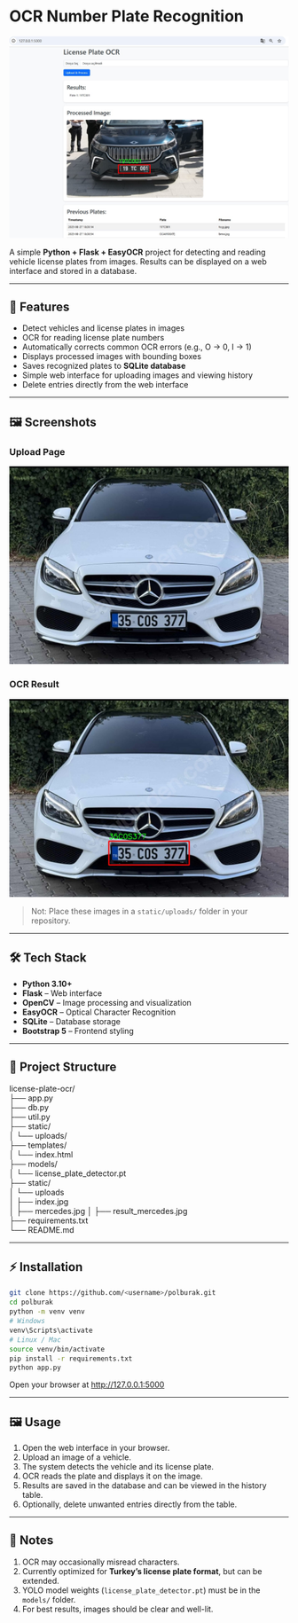 # OCR Number Plate Recognition

![License Plate OCR](static/uploads/index.jpg)

A simple **Python + Flask + EasyOCR** project for detecting and reading vehicle license plates from images. Results can be displayed on a web interface and stored in a database.

---

## 🚀 Features

- Detect vehicles and license plates in images  
- OCR for reading license plate numbers  
- Automatically corrects common OCR errors (e.g., O → 0, I → 1)  
- Displays processed images with bounding boxes  
- Saves recognized plates to **SQLite database**  
- Simple web interface for uploading images and viewing history  
- Delete entries directly from the web interface  

---

## 🖼️ Screenshots

### Upload Page
![Upload Image](static/uploads/mercedes.jpg)

### OCR Result
![Processed Image](static/uploads/result_mercedes.jpg)


> Not: Place these images in a `static/uploads/` folder in your repository.

---

## 🛠️ Tech Stack

- **Python 3.10+**  
- **Flask** – Web interface  
- **OpenCV** – Image processing and visualization  
- **EasyOCR** – Optical Character Recognition  
- **SQLite** – Database storage  
- **Bootstrap 5** – Frontend styling  

---

## 📂 Project Structure

license-plate-ocr/  
├── app.py  
├── db.py  
├── util.py  
├── static/  
│ └── uploads/  
├── templates/  
│ └── index.html  
├── models/  
│ └── license_plate_detector.pt  
├── static/  
│ └── uploads  
│   ├── index.jpg  
│   ├── mercedes.jpg
│   ├── result_mercedes.jpg  
├── requirements.txt  
└── README.md  



---

## ⚡ Installation

```bash
git clone https://github.com/<username>/polburak.git
cd polburak
python -m venv venv
# Windows
venv\Scripts\activate
# Linux / Mac
source venv/bin/activate
pip install -r requirements.txt
python app.py
```
Open your browser at http://127.0.0.1:5000

---
## 🖼️ Usage

1. Open the web interface in your browser.  
2. Upload an image of a vehicle.  
3. The system detects the vehicle and its license plate.  
4. OCR reads the plate and displays it on the image.  
5. Results are saved in the database and can be viewed in the history table.  
6. Optionally, delete unwanted entries directly from the table.
---

## 📝 Notes

1. OCR may occasionally misread characters.  
2. Currently optimized for **Turkey’s license plate format**, but can be extended.  
3. YOLO model weights (`license_plate_detector.pt`) must be in the `models/` folder.  
4. For best results, images should be clear and well-lit.  
